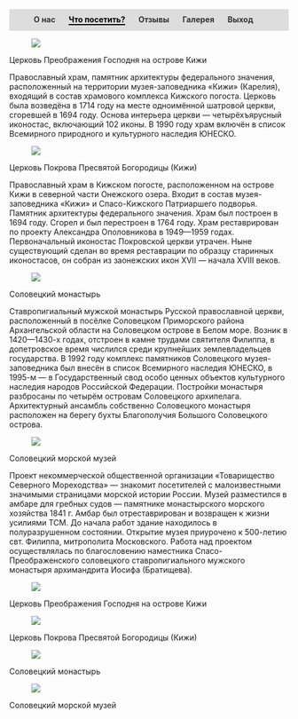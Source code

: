 <!DOCTYPE html>
<html lang="en" >
<head>
  <meta charset="UTF-8">
  <title>Религиозные места севера России</title>
  <link rel="stylesheet" href="https://cdnjs.cloudflare.com/ajax/libs/meyer-reset/2.0/reset.min.css">
<link rel='stylesheet' href='https://cdnjs.cloudflare.com/ajax/libs/Swiper/4.0.7/css/swiper.min.css'><link rel="stylesheet" href="./style1.css">
 <style>
    /* Стили шапки */
    .header {
      background-color: #f2f2f2;
      padding: 10px;
      text-align: center;
    }

    .header h1 {
      margin: 0;
      color: #333;
    }

    /* Стили навигационных вкладок */
    .navigation {
      background-color: #ddd;
      text-align: center;
      padding: 10px;
	  font-family: 'Jost', sans-serif;
    }

    .navigation a {
      display: inline-block;
      margin-right: 20px;
      color: #333;
      text-decoration: none;
      font-weight: bold;
    }

    .navigation a:hover {
      color: #000;
    }

    .navigation .active {
      color: #000;
      border-bottom: 2px solid #000;
    }
  </style>
</head>
<body>
  <div class="navigation">
    <a href="./onas.html" >О нас</a>
    <a href="./main.html" class="active" >Что посетить?</a>
	<a href="./otzivy.html">Отзывы</a>
	<a href="./gallery.html">Галерея</a>
		<a href="./login.php">Выход</a>
  </div>
</head>
<body>
<!-- partial:index.partial.html -->
<div class="swiper-container main-slider loading">
  <div class="swiper-wrapper">
    <div class="swiper-slide">
      <figure class="slide-bgimg" style="background-image:url(./image/1.jpg)">
        <img src="./image/1.jpg" class="entity-img" />
      </figure>
      <div class="content">
        <p class="title">Церковь Преображения Господня на острове Кижи</p>
        <span class="caption">Православный храм, памятник архитектуры федерального значения, расположенный на территории музея-заповедника «Кижи» (Карелия), входящий в состав храмового комплекса Кижского погоста. Церковь была возведёна в 1714 году на месте одноимённой шатровой церкви, сгоревшей в 1694 году. Основа интерьера церкви — четырёхъярусный иконостас, включающий 102 иконы. В 1990 году храм включён в список Всемирного природного и культурного наследия ЮНЕСКО.</span>
      </div>
    </div>
    <div class="swiper-slide">
      <figure class="slide-bgimg" style="background-image:url(./image/2.jpg)">
        <img src="./image/2.jpg" class="entity-img" />
      </figure>
      <div class="content">
        <p class="title">Церковь Покрова Пресвятой Богородицы (Кижи)</p>
        <span class="caption">Православный храм в Кижском погосте, расположенном на острове Кижи в северной части Онежского озера. Входит в состав музея-заповедника «Кижи» и Спасо-Кижского Патриаршего подворья. Памятник архитектуры федерального значения. Храм был построен в 1694 году. Сгорел и был перестроен в 1764 году. Храм реставрирован по проекту Александра Ополовникова в 1949—1959 годах. Первоначальный иконостас Покровской церкви утрачен. Ныне существующий сделан во время реставрации по образцу старинных иконостасов, он собран из заонежских икон XVII — начала XVIII веков.</span>
      </div>
    </div>
    <div class="swiper-slide">
      <figure class="slide-bgimg" style="background-image:url(./image/3.jpg)">
        <img src="./image/3.jpg" class="entity-img" />
      </figure>
      <div class="content">
        <p class="title">Соловецкий монастырь</p>
        <span class="caption">Ставропигиальный мужской монастырь Русской православной церкви, расположенный в посёлке Соловецком Приморского района Архангельской области на Соловецком острове в Белом море. Возник в 1420—1430-х годах, отстроен в камне трудами святителя Филиппа, в допетровское время числился среди крупнейших землевладельцев государства. В 1992 году комплекс памятников Соловецкого музея-заповедника был внесён в список Всемирного наследия ЮНЕСКО, в 1995-м — в Государственный свод особо ценных объектов культурного наследия народов Российской Федерации. Постройки монастыря разбросаны по четырём островам Соловецкого архипелага. Архитектурный ансамбль собственно Соловецкого монастыря расположен на берегу бухты Благополучия Большого Соловецкого острова.</span>
      </div>
    </div>
    <div class="swiper-slide">
      <figure class="slide-bgimg" style="background-image:url(./image/4.jpg)">
        <img src="./image/4.jpg" class="entity-img" />
      </figure>
      <div class="content">
        <p class="title">Соловецкий морской музей</p>
        <span class="caption">Проект некоммерческой общественной организации «Товарищество Северного Мореходства» — знакомит посетителей с малоизвестными значимыми страницами морской истории России. Музей разместился в амбаре для гребных судов — памятнике монастырского морского хозяйства 1841 г. Амбар был отреставрирован и возвращен к жизни усилиями ТСМ. До начала работ здание находилось в полуразрушенном состоянии. Открытие музея приурочено к 500-летию свт. Филиппа, митрополита Московского. Работа над проектом осуществлялась по благословению наместника Спасо-Преображенского соловецкого ставропигиального мужского монастыря архимандрита Иосифа (Братищева).</span>
      </div>
    </div>
  </div>
  <!-- If we need navigation buttons -->
  <div class="swiper-button-prev swiper-button-white"></div>
  <div class="swiper-button-next swiper-button-white"></div>
</div>

<!-- Thumbnail navigation -->
<div class="swiper-container nav-slider loading">
  <div class="swiper-wrapper" role="navigation">
    <div class="swiper-slide">
      <figure class="slide-bgimg" style="background-image:url(./image/1.jpg)">
        <img src="./image/1.jpg" class="entity-img" />
      </figure>
      <div class="content">
        <p class="title">Церковь Преображения Господня на острове Кижи</p>
      </div>
    </div>
    <div class="swiper-slide">
      <figure class="slide-bgimg" style="background-image:url(./image/2.jpg)">
        <img src="./image/2.jpg" class="entity-img" />
      </figure>
      <div class="content">
        <p class="title">Церковь Покрова Пресвятой Богородицы (Кижи)</p>
      </div>
    </div>
    <div class="swiper-slide">
      <figure class="slide-bgimg" style="background-image:url(./image/3.jpg)">
        <img src="./image/3.jpg" class="entity-img" />
      </figure>
      <div class="content">
        <p class="title">Соловецкий монастырь</p>
      </div>
    </div>
    <div class="swiper-slide">
      <figure class="slide-bgimg" style="background-image:url(./image/4.jpg)">
        <img src="./image/4.jpg" class="entity-img" />
      </figure>
      <div class="content">
        <p class="title">Соловецкий морской музей</p>
      </div>
    </div>
  </div>
</div>
<!-- partial -->
  <script src='https://cdnjs.cloudflare.com/ajax/libs/Swiper/4.0.7/js/swiper.min.js'></script><script  src="./script.js"></script>

</body>
</html>
